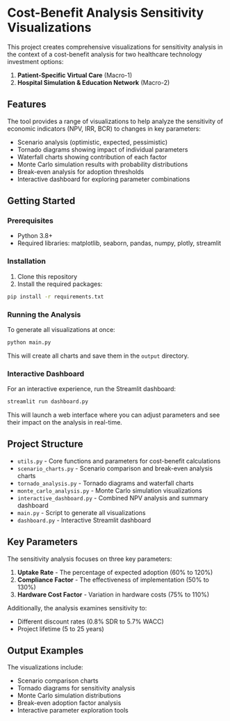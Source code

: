 # Cost-Benefit Analysis Sensitivity Visualizations

This project creates comprehensive visualizations for sensitivity analysis in the context of a cost-benefit analysis for two healthcare technology investment options:

1. **Patient-Specific Virtual Care** (Macro-1)
2. **Hospital Simulation & Education Network** (Macro-2)

## Features

The tool provides a range of visualizations to help analyze the sensitivity of economic indicators (NPV, IRR, BCR) to changes in key parameters:

- Scenario analysis (optimistic, expected, pessimistic)
- Tornado diagrams showing impact of individual parameters
- Waterfall charts showing contribution of each factor
- Monte Carlo simulation results with probability distributions
- Break-even analysis for adoption thresholds
- Interactive dashboard for exploring parameter combinations

## Getting Started

### Prerequisites

- Python 3.8+
- Required libraries: matplotlib, seaborn, pandas, numpy, plotly, streamlit

### Installation

1. Clone this repository
2. Install the required packages:

```bash
pip install -r requirements.txt
```

### Running the Analysis

To generate all visualizations at once:

```bash
python main.py
```

This will create all charts and save them in the `output` directory.

### Interactive Dashboard

For an interactive experience, run the Streamlit dashboard:

```bash
streamlit run dashboard.py
```

This will launch a web interface where you can adjust parameters and see their impact on the analysis in real-time.

## Project Structure

- `utils.py` - Core functions and parameters for cost-benefit calculations
- `scenario_charts.py` - Scenario comparison and break-even analysis charts
- `tornado_analysis.py` - Tornado diagrams and waterfall charts
- `monte_carlo_analysis.py` - Monte Carlo simulation visualizations
- `interactive_dashboard.py` - Combined NPV analysis and summary dashboard
- `main.py` - Script to generate all visualizations
- `dashboard.py` - Interactive Streamlit dashboard

## Key Parameters

The sensitivity analysis focuses on three key parameters:

1. **Uptake Rate** - The percentage of expected adoption (60% to 120%)
2. **Compliance Factor** - The effectiveness of implementation (50% to 130%) 
3. **Hardware Cost Factor** - Variation in hardware costs (75% to 110%)

Additionally, the analysis examines sensitivity to:

- Different discount rates (0.8% SDR to 5.7% WACC)
- Project lifetime (5 to 25 years)

## Output Examples

The visualizations include:

- Scenario comparison charts
- Tornado diagrams for sensitivity analysis
- Monte Carlo simulation distributions
- Break-even adoption factor analysis
- Interactive parameter exploration tools